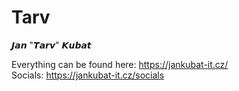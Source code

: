 # Tarv
𝙅𝙖𝙣 "𝙏𝙖𝙧𝙫" 𝙆𝙪𝙗𝙖𝙩

Everything can be found here: https://jankubat-it.cz/ <br>
Socials: https://jankubat-it.cz/socials
